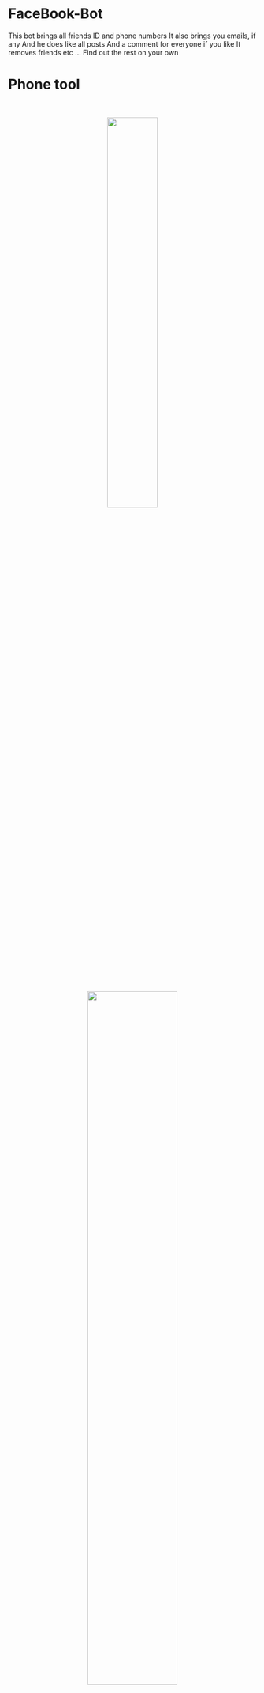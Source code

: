 # FaceBook-Bot

This bot brings all friends ID and phone numbers
It also brings you emails, 
if any And he does like all posts 
And a comment for everyone if you like
It removes friends etc ... 
Find out the rest on your own

# Phone tool

<br>

<p align="center">

<img width="45%" src= "https://user-images.githubusercontent.com/70316694/103587718-ea053d80-4ef8-11eb-9fee-c7cb0cfd0b93.jpg"/>

<br>

<p align="center">

<img width="60%" src= "https://user-images.githubusercontent.com/70316694/103587749-f8ebf000-4ef8-11eb-8da0-9644a09b6d7b.jpg"/>

    <p/>



